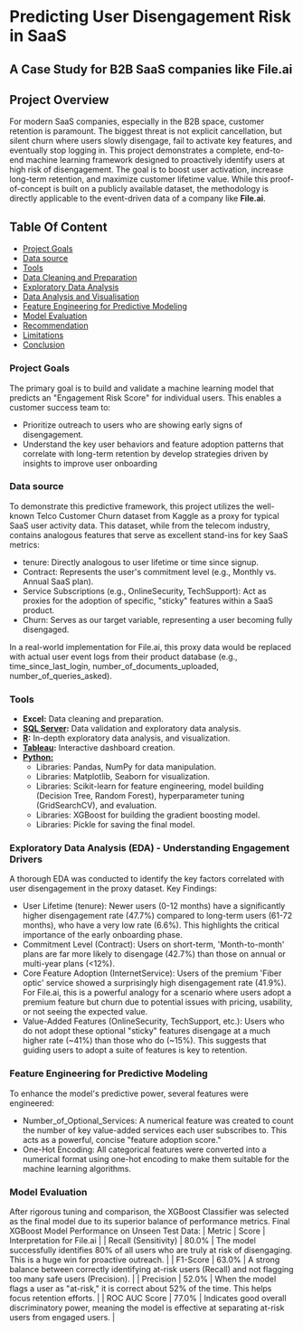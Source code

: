 # Predicting User Disengagement Risk in SaaS
## A Case Study for B2B SaaS companies like File.ai

## Project Overview
For modern SaaS companies, especially in the B2B space, customer retention is paramount. The biggest threat is not explicit cancellation, but silent churn where users slowly disengage, fail to activate key features, and eventually stop logging in. This project demonstrates a complete, end-to-end machine learning framework designed to proactively identify users at high risk of disengagement.
The goal is to boost user activation, increase long-term retention, and maximize customer lifetime value. While this proof-of-concept is built on a publicly available dataset, the methodology is directly applicable to the event-driven data of a company like **File.ai**.

## Table Of Content
  - [Project Goals](#project-goals)
  - [Data source](#data-source)
  - [Tools](#tools)
  - [Data Cleaning and Preparation](#data-cleaning-and-preparation)
  - [Exploratory Data Analysis](#exploratory-data-analysis)
  - [Data Analysis and Visualisation](#data-analysis-and-visualisation)
  - [Feature Engineering for Predictive Modeling](#feature-engineering-for-predictive-modeling)
  - [Model Evaluation](#model-evaluation)
  - [Recommendation](#recommendation)
  - [Limitations](#limitations)
  - [Conclusion](#conclusion)

### Project Goals
The primary goal is to build and validate a machine learning model that predicts an "Engagement Risk Score" for individual users. This enables a customer success team to:
* Prioritize outreach to users who are showing early signs of disengagement.
* Understand the key user behaviors and feature adoption patterns that correlate with long-term retention by develop strategies driven by insights to improve user onboarding

### Data source
To demonstrate this predictive framework, this project utilizes the well-known Telco Customer Churn dataset from Kaggle as a proxy for typical SaaS user activity data. This dataset, while from the telecom industry, contains analogous features that serve as excellent stand-ins for key SaaS metrics:
* tenure: Directly analogous to user lifetime or time since signup.
* Contract: Represents the user's commitment level (e.g., Monthly vs. Annual SaaS plan).
* Service Subscriptions (e.g., OnlineSecurity, TechSupport): Act as proxies for the adoption of specific, "sticky" features within a SaaS product.
* Churn: Serves as our target variable, representing a user becoming fully disengaged.

In a real-world implementation for File.ai, this proxy data would be replaced with actual user event logs from their product database (e.g., time_since_last_login, number_of_documents_uploaded, number_of_queries_asked).

### Tools

* **Excel:** Data cleaning and preparation.
* **[SQL Server](data_manipulation.csv):** Data validation and exploratory data analysis.
* **[R](telcom_churn_analysis.R):**  In-depth exploratory data analysis, and visualization.
* **[Tableau](https://public.tableau.com/app/profile/ayomide.fase2159/viz/TelcomChurn_17360950840870/Dashboard1):** Interactive dashboard creation.
* **[Python:](telco_customer_churn_prediction.ipynb)**
  - Libraries: Pandas, NumPy for data manipulation.
  - Libraries: Matplotlib, Seaborn for visualization.
  - Libraries: Scikit-learn for feature engineering, model building (Decision Tree, Random Forest), hyperparameter tuning (GridSearchCV), and evaluation.
  - Libraries: XGBoost for building the gradient boosting model.
  - Libraries: Pickle for saving the final model.
 

### Exploratory Data Analysis (EDA) - Understanding Engagement Drivers
A thorough EDA was conducted to identify the key factors correlated with user disengagement in the proxy dataset.
Key Findings:
* User Lifetime (tenure): Newer users (0-12 months) have a significantly higher disengagement rate (47.7%) compared to long-term users (61-72 months), who have a very low rate (6.6%). This highlights the critical importance of the early onboarding phase.
* Commitment Level (Contract): Users on short-term, 'Month-to-month' plans are far more likely to disengage (42.7%) than those on annual or multi-year plans (<12%).
* Core Feature Adoption (InternetService): Users of the premium 'Fiber optic' service showed a surprisingly high disengagement rate (41.9%). For File.ai, this is a powerful analogy for a scenario where users adopt a premium feature but churn due to potential issues with pricing, usability, or not seeing the expected value.
* Value-Added Features (OnlineSecurity, TechSupport, etc.): Users who do not adopt these optional "sticky" features disengage at a much higher rate (~41%) than those who do (~15%). This suggests that guiding users to adopt a suite of features is key to retention.

### Feature Engineering for Predictive Modeling
To enhance the model's predictive power, several features were engineered:
* Number_of_Optional_Services: A numerical feature was created to count the number of key value-added services each user subscribes to. This acts as a powerful, concise "feature adoption score."
* One-Hot Encoding: All categorical features were converted into a numerical format using one-hot encoding to make them suitable for the machine learning algorithms.

### Model Evaluation
After rigorous tuning and comparison, the XGBoost Classifier was selected as the final model due to its superior balance of performance metrics.
Final XGBoost Model Performance on Unseen Test Data:
| Metric               | Score  | Interpretation for File.ai                                                                                                          |
| Recall (Sensitivity) |	80.0% |	The model successfully identifies 80% of all users who are truly at risk of disengaging. This is a huge win for proactive outreach. |
| F1-Score             |	63.0% |	A strong balance between correctly identifying at-risk users (Recall) and not flagging too many safe users (Precision).             |
| Precision            |	52.0% |	When the model flags a user as "at-risk," it is correct about 52% of the time. This helps focus retention efforts.                  |
| ROC AUC Score        |	77.0% |	Indicates good overall discriminatory power, meaning the model is effective at separating at-risk users from engaged users.         |
